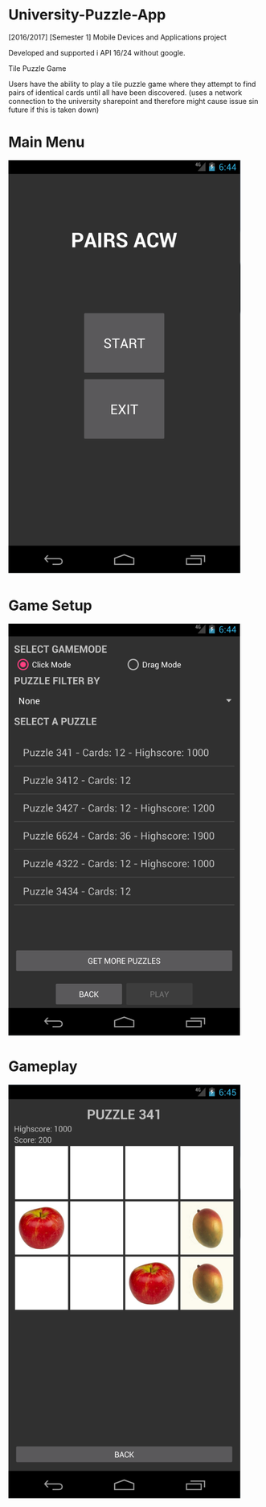 # University-Puzzle-App
[2016/2017] [Semester 1] Mobile Devices and Applications project

Developed and supported i API 16/24 without google.

Tile Puzzle Game

Users have the ability to play a tile puzzle game where they attempt to find pairs of identical cards until all have been discovered.
(uses a network connection to the university sharepoint and therefore might cause issue sin future if this is taken down)

# Main Menu
![Main Menu](https://raw.githubusercontent.com/InfekmaUni/University-Puzzle-App/master/Main%20Menu.png)

# Game Setup
![Main Menu](https://raw.githubusercontent.com/InfekmaUni/University-Puzzle-App/master/Setup_Game.png)

# Gameplay
![Main Menu](https://raw.githubusercontent.com/InfekmaUni/University-Puzzle-App/master/Playing_Game.png)

